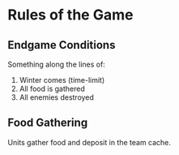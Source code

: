 # Rules of the Game

## Endgame Conditions
Something along the lines of:

1. Winter comes (time-limit)
2. All food is gathered
3. All enemies destroyed

## Food Gathering
Units gather food and deposit in the team cache.
